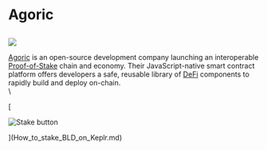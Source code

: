 # Agoric

##

![](https://user-images.githubusercontent.com/95366163/149360849-dd76eefb-047a-4d54-8004-a17467a2a96c.png)

[Agoric](https://agoric.com/) is an open-source development company launching an interoperable [Proof-of-Stake](../glossary/proof\_of\_stake.md) chain and economy. Their JavaScript-native smart contract platform offers developers a safe, reusable library of [DeFi](../glossary/defi.md) components to rapidly build and deploy on-chain.\
\


\[

![Stake button](https://user-images.githubusercontent.com/95366163/149494153-86a4870e-1939-4a2e-bb9c-a4ae587bf63e.png)

]\(How\_to\_stake\_BLD\_on\_Keplr.md)

